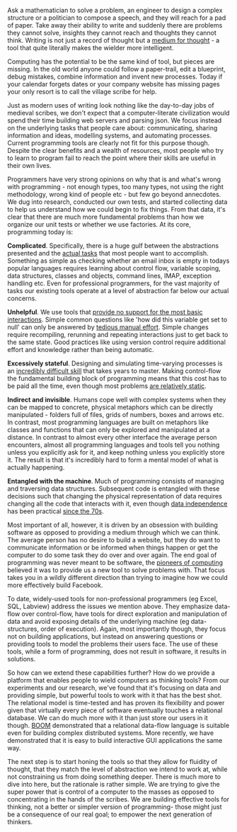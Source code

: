 Ask a mathematician to solve a problem, an engineer to design a complex structure or a politician to compose a speech, and they will reach for a pad of paper. Take away their ability to write and suddenly there are problems they cannot solve, insights they cannot reach and thoughts they cannot think. Writing is not just a record of thought but a [medium for thought](https://books.google.com/books?id=1cgwUvk3OiIC&lpg=PR25&ots=54woRKJCQd&pg=PR26#v=onepage&q&f=false) - a tool that quite literally makes the wielder more intelligent.

Computing has the potential to be the same kind of tool, but pieces are missing. In the old world anyone could follow a paper-trail, edit a blueprint, debug mistakes, combine information and invent new processes. Today if your calendar forgets dates or your company website has missing pages your only resort is to call the village scribe for help.

Just as modern uses of writing look nothing like the day-to-day jobs of medieval scribes, we don't expect that a computer-literate civilization would spend their time building web servers and parsing json. We focus instead on the underlying tasks that people care about: communicating, sharing information and ideas, modelling systems, and automating processes. Current programming tools are clearly not fit for this purpose though. Despite the clear benefits and a wealth of resources, most people who try to learn to program fail to reach the point where their skills are useful in their own lives.

Programmers have very strong opinions on why that is and what's wrong with programming - not enough types, too many types, not using the right methodology, wrong kind of people etc - but few go beyond annecdotes. We dug into research, conducted our own tests, and started collecting data to help us understand how we could begin to fix things. From that data, it's clear that there are much more fundamental problems than how we organize our unit tests or whether we use factories. At its core, programming today is:

__Complicated__. Specifically, there is a huge gulf between the abstractions presented and the [actual tasks](https://books.google.com/books?id=0drDRT370eoC&lpg=PA66&ots=eFiY0jPxjz&dq=small%20matter%20of%20programming%20control%20flow&pg=PA59#v=onepage&q=task-specific&f=false) that most people want to accomplish. Something as simple as checking whether an email inbox is empty in todays popular languages requires learning about control flow, variable scoping, data structures, classes and objects, command lines, IMAP, exception handling etc. Even for professional programmers, for the vast majority of tasks our existing tools operate at a level of abstraction far below our actual concerns.

__Unhelpful__. We use tools that [provide no support for the most basic interactions](http://www.cs.cmu.edu/~NatProg/papers/MyersICPC2013NatProg.pdf). Simple common questions like 'how did this variable get set to null' can only be answered by [tedious manual effort](http://scattered-thoughts.net/blog/2014/05/17/pain-we-forgot/). Simple changes require recompiling, rerunning and repeating interactions just to get back to the same state. Good practices like using version control require additional effort and knowledge rather than being automatic.

__Excessively stateful__. Designing and simulating time-varying processes is an [incredibly difficult skill](https://books.google.com/books?id=0drDRT370eoC&lpg=PA66&ots=eFiY0jPxjz&dq=small%20matter%20of%20programming%20control%20flow&pg=PA47#v=snippet&q=control&f=false) that takes years to master. Making control-flow the fundamental building block of programming means that this cost has to be paid all the time, even though most problems [are relatively static](http://shaffner.us/cs/papers/tarpit.pdf).

__Indirect and invisible__. Humans cope well with complex systems when they can be mapped to concrete, physical metaphors which can be directly manipulated - folders full of files, grids of numbers, boxes and arrows etc. In contrast, most programming languages are built on metaphors like classes and functions that can only be explored and manipulated at a distance. In contrast to almost every other interface the average person encounters, almost all programming languages and tools tell you nothing unless you explicitly ask for it, and keep nothing unless you explicitly store it. The result is that it's incredibly hard to form a mental model of what is actually happening.

__Entangled with the machine__. Much of programming consists of managing and traversing data structures. Subsequent code is entangled with these decisions such that changing the physical representation of data requires changing all the code that interacts with it, even though [data independence](https://en.wikipedia.org/wiki/Data_independence) has been practical [since the 70s](https://en.wikipedia.org/wiki/IBM_System_R).

Most important of all, however, it is driven by an obsession with building software as opposed to providing a medium through which we can think. The average person has no desire to build a website, but they do want to communicate information or be informed when things happen or get the computer to do some task they do over and over again. The end goal of programming was never meant to be software, the [pioneers of computing](https://en.wikipedia.org/wiki/Douglas_Engelbart) believed it was to provide us a new tool to solve problems with. That focus takes you in a wildly different direction than trying to imagine how we could more effectively build Facebook.

To date, widely-used tools for non-professional programmers (eg Excel, SQL, Labview) address the issues we mention above. They emphasize data-flow over control-flow, have tools for direct exploration and manipulation of data and avoid exposing details of the underlying machine (eg data-structures, order of execution). Again, most importantly though, they focus not on building applications, but instead on answering questions or providing tools to model the problems their users face. The use of these tools, while a form of programming, does not result in software, it results in solutions.

So how can we extend these capabilities further? How do we provide a platform that enables people to wield computers as thinking tools? From our experiments and our research, we've found that it's focusing on data and providing simple, but powerful tools to work with it that has the best shot. The relational model is time-tested and has proven its flexibility and power given that virtually every piece of software eventually touches a relational database. We can do much more with it than just store our users in it though. [BOOM](http://boom.cs.berkeley.edu/) demonstrated that a relational data-flow language is suitable even for building complex distributed systems. More recently, we have demonstrated that it is easy to build interactive GUI applications the same way.

The next step is to start honing the tools so that they allow for fluidity of thought, that they match the level of abstraction we intend to work at, while not constraining us from doing something deeper. There is much more to dive into here, but the rationale is rather simple. We are trying to give the super power that is control of a computer to the masses as opposed to concentrating in the hands of the scribes. We are building effective tools for thinking, not a better or simpler version of programming- those might just be a consequence of our real goal; to empower the next generation of thinkers.